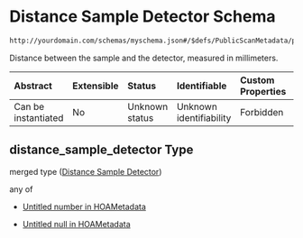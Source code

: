 # Distance Sample Detector Schema

```txt
http://yourdomain.com/schemas/myschema.json#/$defs/PublicScanMetadata/properties/distance_sample_detector
```

Distance between the sample and the detector, measured in millimeters.

| Abstract            | Extensible | Status         | Identifiable            | Custom Properties | Additional Properties | Access Restrictions | Defined In                                                                   |
| :------------------ | :--------- | :------------- | :---------------------- | :---------------- | :-------------------- | :------------------ | :--------------------------------------------------------------------------- |
| Can be instantiated | No         | Unknown status | Unknown identifiability | Forbidden         | Allowed               | none                | [metadata-schema.json\*](../out/metadata-schema.json "open original schema") |

## distance_sample_detector Type

merged type ([Distance Sample Detector](metadata-schema-defs-publicscanmetadata-properties-distance-sample-detector.md))

any of

- [Untitled number in HOAMetadata](metadata-schema-defs-publicscanmetadata-properties-distance-sample-detector-anyof-0.md "check type definition")

- [Untitled null in HOAMetadata](metadata-schema-defs-publicscanmetadata-properties-distance-sample-detector-anyof-1.md "check type definition")
